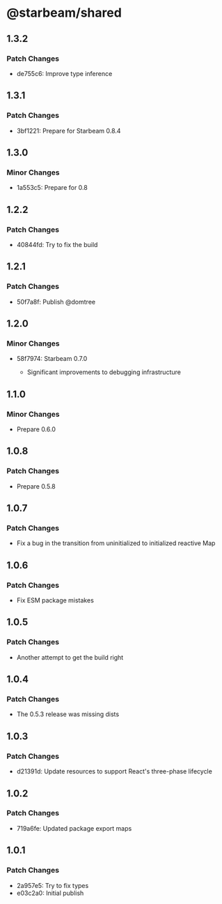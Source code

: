 # @starbeam/shared

## 1.3.2

### Patch Changes

- de755c6: Improve type inference

## 1.3.1

### Patch Changes

- 3bf1221: Prepare for Starbeam 0.8.4

## 1.3.0

### Minor Changes

- 1a553c5: Prepare for 0.8

## 1.2.2

### Patch Changes

- 40844fd: Try to fix the build

## 1.2.1

### Patch Changes

- 50f7a8f: Publish @domtree

## 1.2.0

### Minor Changes

- 58f7974: Starbeam 0.7.0

  - Significant improvements to debugging infrastructure

## 1.1.0

### Minor Changes

- Prepare 0.6.0

## 1.0.8

### Patch Changes

- Prepare 0.5.8

## 1.0.7

### Patch Changes

- Fix a bug in the transition from uninitialized to initialized reactive Map

## 1.0.6

### Patch Changes

- Fix ESM package mistakes

## 1.0.5

### Patch Changes

- Another attempt to get the build right

## 1.0.4

### Patch Changes

- The 0.5.3 release was missing dists

## 1.0.3

### Patch Changes

- d21391d: Update resources to support React's three-phase lifecycle

## 1.0.2

### Patch Changes

- 719a6fe: Updated package export maps

## 1.0.1

### Patch Changes

- 2a957e5: Try to fix types
- e03c2a0: Initial publish
